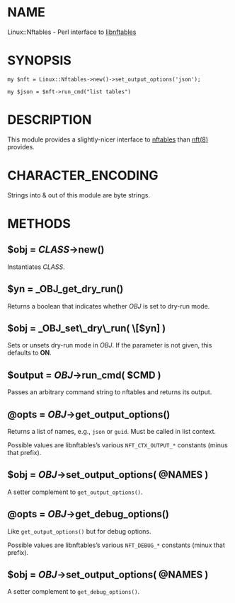 # NAME

Linux::Nftables - Perl interface to [libnftables](https://netfilter.org/projects/nftables/)

# SYNOPSIS

    my $nft = Linux::Nftables->new()->set_output_options('json');

    my $json = $nft->run_cmd("list tables")

# DESCRIPTION

This module provides a slightly-nicer interface to
[nftables](https://netfilter.org/projects/nftables/) than [nft(8)](http://man.he.net/man8/nft)
provides.

# CHARACTER\_ENCODING

Strings into & out of this module are byte strings.

# METHODS

## $obj = _CLASS_->new()

Instantiates _CLASS_.

## $yn = _OBJ_get\_dry\_run()

Returns a boolean that indicates whether _OBJ_ is set to dry-run mode.

## $obj = _OBJ_set\_dry\_run( \[$yn\] )

Sets or unsets dry-run mode in _OBJ_. If the parameter is not given,
this defaults to **ON**.

## $output = _OBJ_->run\_cmd( $CMD )

Passes an arbitrary command string to nftables and returns its output.

## @opts = _OBJ_->get\_output\_options()

Returns a list of names, e.g., `json` or `guid`. Must be called
in list context.

Possible values are libnftables’s various `NFT_CTX_OUTPUT_*` constants
(minus that prefix).

## $obj = _OBJ_->set\_output\_options( @NAMES )

A setter complement to `get_output_options()`.

## @opts = _OBJ_->get\_debug\_options()

Like `get_output_options()` but for debug options.

Possible values are libnftables’s various `NFT_DEBUG_*` constants
(minux that prefix).

## $obj = _OBJ_->set\_output\_options( @NAMES )

A setter complement to `get_debug_options()`.
